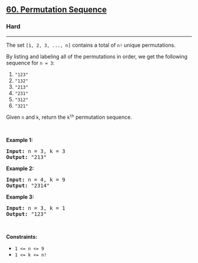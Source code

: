 <h2><a href="https://leetcode.com/problems/permutation-sequence/">60. Permutation Sequence</a></h2><h3>Hard</h3><hr><div style="user-select: auto;"><p style="user-select: auto;">The set <code style="user-select: auto;">[1, 2, 3, ...,&nbsp;n]</code> contains a total of <code style="user-select: auto;">n!</code> unique permutations.</p>

<p style="user-select: auto;">By listing and labeling all of the permutations in order, we get the following sequence for <code style="user-select: auto;">n = 3</code>:</p>

<ol style="user-select: auto;">
	<li style="user-select: auto;"><code style="user-select: auto;">"123"</code></li>
	<li style="user-select: auto;"><code style="user-select: auto;">"132"</code></li>
	<li style="user-select: auto;"><code style="user-select: auto;">"213"</code></li>
	<li style="user-select: auto;"><code style="user-select: auto;">"231"</code></li>
	<li style="user-select: auto;"><code style="user-select: auto;">"312"</code></li>
	<li style="user-select: auto;"><code style="user-select: auto;">"321"</code></li>
</ol>

<p style="user-select: auto;">Given <code style="user-select: auto;">n</code> and <code style="user-select: auto;">k</code>, return the <code style="user-select: auto;">k<sup style="user-select: auto;">th</sup></code> permutation sequence.</p>

<p style="user-select: auto;">&nbsp;</p>
<p style="user-select: auto;"><strong style="user-select: auto;">Example 1:</strong></p>
<pre style="position: relative; user-select: auto;"><strong style="user-select: auto;">Input:</strong> n = 3, k = 3
<strong style="user-select: auto;">Output:</strong> "213"
<div class="open_grepper_editor" title="Edit &amp; Save To Grepper" style="user-select: auto;"></div></pre><p style="user-select: auto;"><strong style="user-select: auto;">Example 2:</strong></p>
<pre style="position: relative; user-select: auto;"><strong style="user-select: auto;">Input:</strong> n = 4, k = 9
<strong style="user-select: auto;">Output:</strong> "2314"
<div class="open_grepper_editor" title="Edit &amp; Save To Grepper" style="user-select: auto;"></div></pre><p style="user-select: auto;"><strong style="user-select: auto;">Example 3:</strong></p>
<pre style="position: relative; user-select: auto;"><strong style="user-select: auto;">Input:</strong> n = 3, k = 1
<strong style="user-select: auto;">Output:</strong> "123"
<div class="open_grepper_editor" title="Edit &amp; Save To Grepper" style="user-select: auto;"></div></pre>
<p style="user-select: auto;">&nbsp;</p>
<p style="user-select: auto;"><strong style="user-select: auto;">Constraints:</strong></p>

<ul style="user-select: auto;">
	<li style="user-select: auto;"><code style="user-select: auto;">1 &lt;= n &lt;= 9</code></li>
	<li style="user-select: auto;"><code style="user-select: auto;">1 &lt;= k &lt;= n!</code></li>
</ul>
</div>